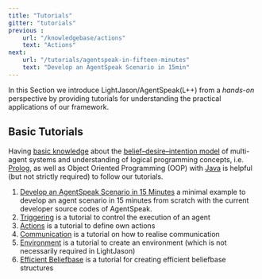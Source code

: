 ```yaml
---
title: "Tutorials"
gitter: "tutorials"
previous :
    url: "/knowledgebase/actions"
    text: "Actions"
next:
    url: "/tutorials/agentspeak-in-fifteen-minutes"
    text: "Develop an AgentSpeak Scenario in 15min"    
---
```


In this Section we introduce LightJason/AgentSpeak(L++) from a *hands-on* perspective by providing tutorials for understanding the practical applications of our framework.

## Basic Tutorials

Having [basic knowledge](/knowledgebase) about the [belief–desire–intention model](https://en.wikipedia.org/wiki/Belief%E2%80%93desire%E2%80%93intention_software_model) of multi-agent systems and understanding of logical programming concepts, i.e. [Prolog](https://en.wikipedia.org/wiki/Prolog), as well as Object Oriented Programming (OOP) with [Java](https://docs.oracle.com/javase/tutorial/) is helpful (but not strictly required) to follow our tutorials.


1. [Develop an AgentSpeak Scenario in 15 Minutes](agentspeak-in-fifteen-minutes) a minimal example to develop an agent scenario in 15 minutes from scratch with the current developer source codes of AgentSpeak.
2. [Triggering](trigger) is a tutorial to control the execution of an agent
3. [Actions](actions) is a tutorial to define own actions
4. [Communication](communication) is a tutorial on how to realise communication
5. [Environment](environment) is a tutorial to create an environment (which is not necessarily required in LightJason)
6. [Efficient Beliefbase](efficient-beliefbase) is a tutorial for creating efficient beliefbase structures
